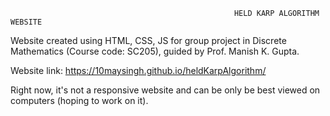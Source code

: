                                                       HELD KARP ALGORITHM WEBSITE

Website created using HTML, CSS, JS for group project in Discrete Mathematics (Course code: SC205), guided by Prof. Manish K. Gupta.

Website link: https://10maysingh.github.io/heldKarpAlgorithm/

Right now, it's not a responsive website and can be only be best viewed on computers (hoping to work on it). 
